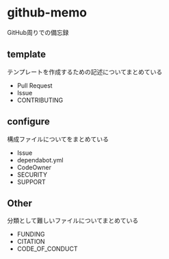# github-memo

GitHub周りでの備忘録

## template

テンプレートを作成するための記述についてまとめている

* Pull Request
* Issue
* CONTRIBUTING

## configure

構成ファイルについてをまとめている

* Issue
* dependabot.yml
* CodeOwner
* SECURITY
* SUPPORT

## Other

分類として難しいファイルについてまとめている

* FUNDING
* CITATION
* CODE_OF_CONDUCT
